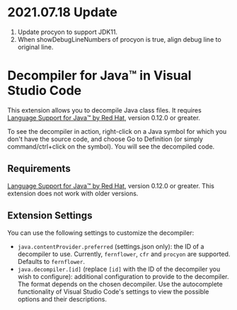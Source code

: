 # 2021.07.18 Update

1. Update procyon to support JDK11.
2. When showDebugLineNumbers of procyon is true, align debug line to original line.

# Decompiler for Java&trade; in Visual Studio Code

This extension allows you to decompile Java class files. It requires [Language Support for Java&trade; by Red Hat](https://marketplace.visualstudio.com/items?itemName=redhat.java), version 0.12.0 or greater.

To see the decompiler in action, right-click on a Java symbol for which you don't have the source code, and choose Go to Definition (or simply command/ctrl+click on the symbol). You will see the decompiled code.

## Requirements

[Language Support for Java&trade; by Red Hat](https://marketplace.visualstudio.com/items?itemName=redhat.java), version 0.12.0 or greater. This extension does not work with older versions.

## Extension Settings

You can use the following settings to customize the decompiler:

* `java.contentProvider.preferred` (settings.json only): the ID of a decompiler to use. Currently, `fernflower`, `cfr` and `procyon` are supported. Defaults to `fernflower`.
* `java.decompiler.[id]` (replace `[id]` with the ID of the decompiler you wish to configure): additional configuration to provide to the decompiler. The format depends on the chosen decompiler. Use the autocomplete functionality of Visual Studio Code's settings to view the possible options and their descriptions.
